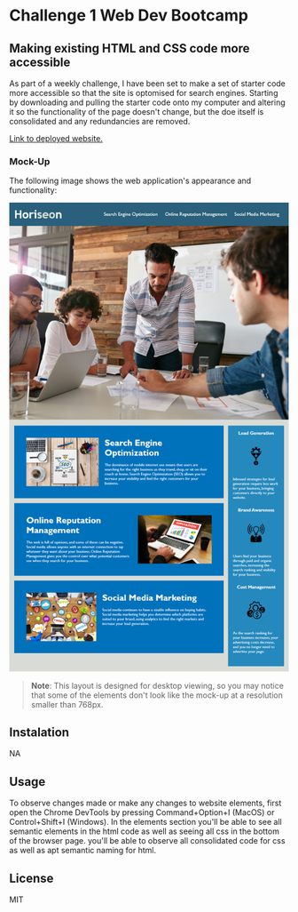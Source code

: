 # Challenge 1 Web Dev Bootcamp

## Making existing HTML and CSS code more accessible
 
As part of a weekly challenge, I have been set to make a set of starter code more accessible so that the site is optomised for search engines. Starting by downloading and pulling the starter code onto my computer and altering it so the functionality of the page doesn't change, but the doe itself is consolidated and any redundancies are removed.

[Link to deployed website.](https://alecerf01.github.io/Challenge-1/)

### Mock-Up

The following image shows the web application's appearance and functionality:

![The Horiseon webpage includes a navigation bar, a header image, and cards with text and images at the bottom of the page.](Assets/01-html-css-git-challenge-demo.png)

> **Note**: This layout is designed for desktop viewing, so you may notice that some of the elements don't look like the mock-up at a resolution smaller than 768px.

## Instalation

NA

## Usage

To observe changes made or make any changes to website elements, first open the Chrome DevTools by pressing Command+Option+I (MacOS) or Control+Shift+I (Windows). In the elements section you'll be able to see all semantic elements in the html code as well as seeing all css in the bottom of the browser page. you'll be able to observe all consolidated code for css as well as apt semantic naming for html.

## License

MIT
